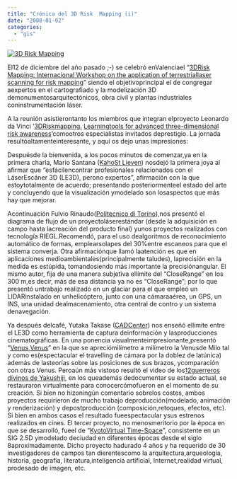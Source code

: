 ```yaml
---
title: "Crónica del 3D Risk  Mapping (i)"
date: "2008-01-02"
categories: 
  - "gis"
---
```


[![3D Risk Mapping](images/3DRM.jpg)](http://geomaticblog.net/gb2/es/2008-01-02-3d_risk_mapping?size=_original)

El12 de diciembre del año pasado ;-) se celebró enValenciael “[3DRisk Mapping: Internacional Workshop on the application of terrestriallaser scanning for risk mapping](http://www.3driskmapping.eu/valencia2007/)” siendo el objetivoprincipal el de congregar aexpertos en el cartografiado y la modelización 3D demonumentosarquitectónicos, obra civil y plantas industriales coninstrumentación láser.

A la reunión asistierontanto los miembros que integran elproyecto Leonardo da Vinci ‘[3DRiskmapping.](http://www.3driskmapping.eu/) [Learningtools for advanced three-dimensional risk awareness](http://www.3driskmapping.eu/)’comootros especialistas invitados deprestigio. La jornada resultóaltamenteinteresante, y aquí os dejo unas impresiones:

Despuésde la bienvenida, a los pocos minutos de comenzar,ya en la primera charla, Mario Santana ([KahoSt Lieven](http://www.kahosl.be/index.php?p=/en/page/system:index/kaho/)) nosdejó la primera joya al afirmar que “esfácilencontrar profesionales relacionados con el LáserEscáner 3D (LE3D), perono expertos”, afirmación con la que estoytotalmente de acuerdo; presentando posteriormenteel estado del arte y concluyendo que la visualización ymodelado son losaspectos que más hay que mejorar.

Acontinuación Fulvio Rinaudo([Politecnico di Torino](http://www.polito.it/)),nos presentó el diagrama de flujo de un proyectoláserestándar (desde la adquisición en campo hasta lacreación del producto final) yunos proyectos realizados con tecnología RIEGL.Recomendó, para el uso dealgoritmos de reconocimiento automático de formas, emplearsolapes del 30%entre escaneos para que el sistema converja. Otra afirmaciónque llamó laatención es que en aplicaciones medioambientales(principalmente taludes), laprecisión en la medida es estúpida, tomandosiendo más importante la precisiónangular. El mismo autor, fija de una manera subjetiva ellímite del “CloseRange” en los 300 m,es decir, más de esa distancia ya no es “CloseRange”; por lo que presentó untrabajo realizado en un glaciar para el que empleó un LIDARinstalado en unhelicóptero, junto con una cámaraaérea, un GPS, un INS, una unidad dealmacenamiento, otra central de contro y un sistema denavegación.

Ya después delcafé, Yutaka Takase ([CADCenter](http://www.cadcenter.co.jp/)) nos enseñó ellímite entre el LE3D como herramienta de captura deinformación y lasproducciones cinematográficas. En una ponencia visualmenteimpresionante,presentó “[Venus,Venus](http://www.cadcenter.co.jp/casestudy/detail.php?ID=cg0102)” en la que se apreciómilímetro a milímetro la Venusde Milo tal y como es(espectacular el travelling de cámara por la doblez de latúnica) además de lasteorías sobre las posiciones de sus brazos, ycomparación con otras Venus. Peroaún más vistoso resultó el video de los[12guerreros divinos de Yakushiji](http://www.cadcenter.co.jp/casestudy/detail.php?ID=cg0067), en los queademás dedocumentar su estado actual, se restauraron virtualmente para conocercómofueron en el momento de su creación. Si bien no hizoningún comentario sobrelos costes, ambos proyectos requirieron de mucho trabajo deproducción(modelado, animación y renderización) y depostproducción (composición,retoques, efectos, etc). Si bien en ambos casos el resultado fueespectacular ysus estrenos realizados en cines. El tercer proyecto, no menosmeritorio por la época en que se desarrolló, fueel de “[KyotoVirtual Time-Space](http://www.geo.lt.ritsumei.ac.jp/uv4w/frame_e.jsp)”, consistente en un SIG 2.5D ymodelado deciudad en diferentes épocas desde el siglo 8aproximadamente. Dicho proyecto hadurado 4 años y ha requerido de 30 investigadores de campos tan dierentescomo la arquitectura,arqueología, historia, geografía, literatura,inteligencia artificial, Internet,realidad virtual, prodesado de imagen, etc.
